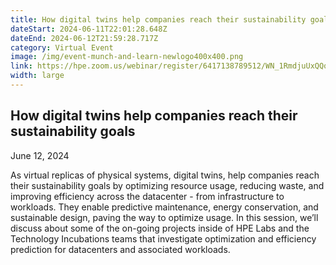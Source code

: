 ```yaml
---
title: How digital twins help companies reach their sustainability goals
dateStart: 2024-06-11T22:01:28.648Z
dateEnd: 2024-06-12T21:59:28.717Z
category: Virtual Event
image: /img/event-munch-and-learn-newlogo400x400.png
link: https://hpe.zoom.us/webinar/register/6417138789512/WN_1RmdjuUxQQqEBKV6AiUNjA
width: large
---
```

## How digital twins help companies reach their sustainability goals

June 12, 2024

As virtual replicas of physical systems, digital twins, help companies reach their sustainability goals by optimizing resource usage, reducing waste, and improving efficiency across the datacenter - from infrastructure to workloads. They enable predictive maintenance, energy conservation, and sustainable design, paving the way to optimize usage. In this session, we’ll discuss about some of the on-going projects inside of HPE Labs and the Technology Incubations teams that investigate optimization and efficiency prediction for datacenters and associated workloads.

